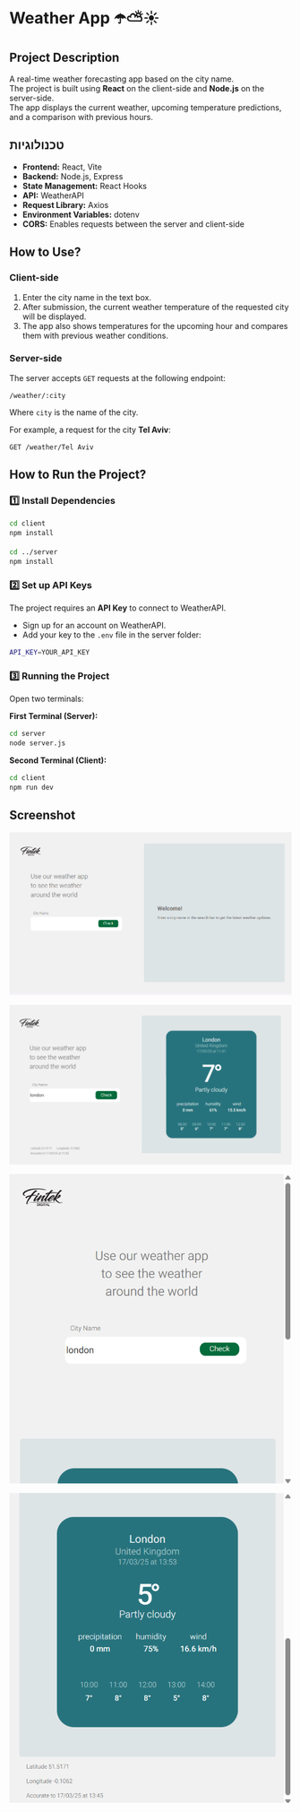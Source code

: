 # Weather App ☂️⛅☀️  

## Project Description  
A real-time weather forecasting app based on the city name.  
The project is built using **React** on the client-side and **Node.js** on the server-side.  
The app displays the current weather, upcoming temperature predictions, and a comparison with previous hours.

## טכנולוגיות   
- **Frontend:** React, Vite  
- **Backend:** Node.js, Express  
- **State Management:** React Hooks  
- **API:** WeatherAPI  
- **Request Library:** Axios  
- **Environment Variables:** dotenv  
- **CORS:** Enables requests between the server and client-side  

## How to Use?  

### Client-side  
1. Enter the city name in the text box.  
2. After submission, the current weather temperature of the requested city will be displayed.  
3. The app also shows temperatures for the upcoming hour and compares them with previous weather conditions.  

### Server-side  
The server accepts `GET` requests at the following endpoint:   

```
/weather/:city
```

Where `city` is the name of the city.  

For example, a request for the city **Tel Aviv**:  

```
GET /weather/Tel Aviv
```

## How to Run the Project?  

### 1️⃣ Install Dependencies  
```sh
cd client  
npm install  

cd ../server  
npm install  
```

### 2️⃣ Set up API Keys  
The project requires an **API Key** to connect to WeatherAPI.  

- Sign up for an account on WeatherAPI.  
- Add your key to the `.env` file in the server folder:  

```sh
API_KEY=YOUR_API_KEY
```

### 3️⃣ Running the Project  
Open two terminals:  

**First Terminal (Server):**  
```sh
cd server  
node server.js  
```

**Second Terminal (Client):**  
```sh
cd client  
npm run dev  
```
## Screenshot
![Large screen](Screenshot-images/image.png)

![Large screen](Screenshot-images/image-1.png)

![Small screen](Screenshot-images/image-2.png)

![Small screen](Screenshot-images/image-3.png)


